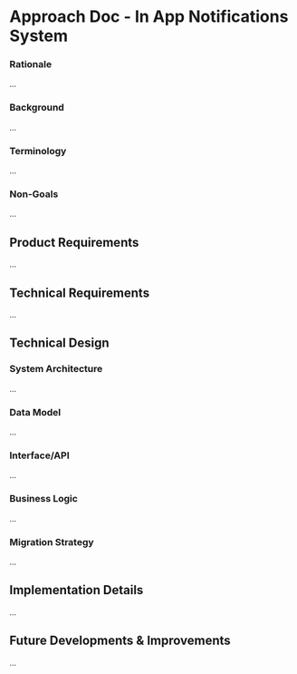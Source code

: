 # Approach Doc - In App Notifications System

### Rationale

...

### Background

...

### Terminology

...

### Non-Goals

...


## Product Requirements

...

## Technical Requirements

...

## Technical Design

### System Architecture

...

### Data Model

...

### Interface/API

...

### Business Logic

...

### Migration Strategy

...

## Implementation Details

...

## Future Developments & Improvements

...
